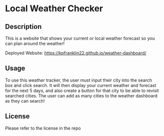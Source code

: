 # Local Weather Checker

## Description

This is a website that shows your current or local weather forecast 
so you can plan around the weather!

Deployed Website: https://kpfranklin22.github.io/weather-dashboard/

## Usage

To use this weather tracker, the user must input their city into the 
search box and click search. It will then display your current weather 
and forecast for the next 5 days, and also create a button for that city 
to be able to revisit searched cities. The user can add as many cities 
to the weather dashboard as they can search!

## License

Please refer to the license in the repo
